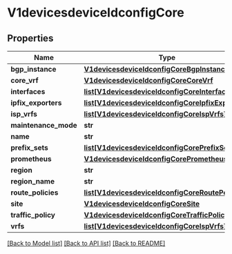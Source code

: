 # V1devicesdeviceIdconfigCore

## Properties
Name | Type | Description | Notes
------------ | ------------- | ------------- | -------------
**bgp_instance** | [**V1devicesdeviceIdconfigCoreBgpInstance**](V1devicesdeviceIdconfigCoreBgpInstance.md) |  | [optional] 
**core_vrf** | [**V1devicesdeviceIdconfigCoreCoreVrf**](V1devicesdeviceIdconfigCoreCoreVrf.md) |  | [optional] 
**interfaces** | [**list[V1devicesdeviceIdconfigCoreInterfaces]**](V1devicesdeviceIdconfigCoreInterfaces.md) |  | [optional] 
**ipfix_exporters** | [**list[V1devicesdeviceIdconfigCoreIpfixExporters]**](V1devicesdeviceIdconfigCoreIpfixExporters.md) |  | [optional] 
**isp_vrfs** | [**list[V1devicesdeviceIdconfigCoreIspVrfs]**](V1devicesdeviceIdconfigCoreIspVrfs.md) |  | [optional] 
**maintenance_mode** | **str** |  | [optional] 
**name** | **str** |  | [optional] 
**prefix_sets** | [**list[V1devicesdeviceIdconfigCorePrefixSets]**](V1devicesdeviceIdconfigCorePrefixSets.md) |  | [optional] 
**prometheus** | [**V1devicesdeviceIdconfigCorePrometheus**](V1devicesdeviceIdconfigCorePrometheus.md) |  | [optional] 
**region** | **str** |  | [optional] 
**region_name** | **str** |  | [optional] 
**route_policies** | [**list[V1devicesdeviceIdconfigCoreRoutePolicies]**](V1devicesdeviceIdconfigCoreRoutePolicies.md) |  | [optional] 
**site** | [**V1devicesdeviceIdconfigCoreSite**](V1devicesdeviceIdconfigCoreSite.md) |  | [optional] 
**traffic_policy** | [**V1devicesdeviceIdconfigCoreTrafficPolicy**](V1devicesdeviceIdconfigCoreTrafficPolicy.md) |  | [optional] 
**vrfs** | [**list[V1devicesdeviceIdconfigCoreIspVrfs]**](V1devicesdeviceIdconfigCoreIspVrfs.md) |  | [optional] 

[[Back to Model list]](../README.md#documentation-for-models) [[Back to API list]](../README.md#documentation-for-api-endpoints) [[Back to README]](../README.md)

